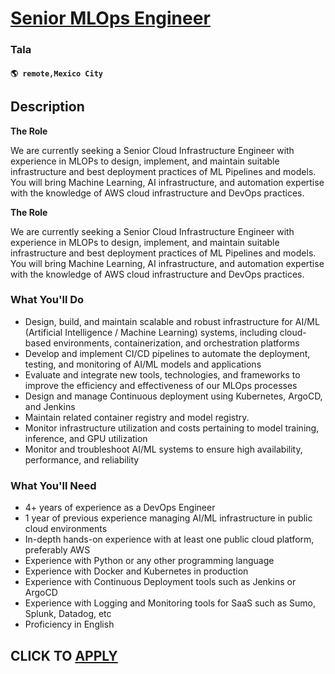 # [Senior MLOps Engineer](https://www.remotewlb.com/apply/senior-mlops-engineer-110116)  
### Tala  
#### `🌎 remote,Mexico City`  

## Description

 **The Role**

We are currently seeking a Senior Cloud Infrastructure Engineer with experience in MLOPs to design, implement, and maintain suitable infrastructure and best deployment practices of ML Pipelines and models. You will bring Machine Learning, AI infrastructure, and automation expertise with the knowledge of AWS cloud infrastructure and DevOps practices.

  

 **The Role**

We are currently seeking a Senior Cloud Infrastructure Engineer with experience in MLOPs to design, implement, and maintain suitable infrastructure and best deployment practices of ML Pipelines and models. You will bring Machine Learning, AI infrastructure, and automation expertise with the knowledge of AWS cloud infrastructure and DevOps practices.

  

### What You'll Do

* Design, build, and maintain scalable and robust infrastructure for AI/ML (Artificial Intelligence / Machine Learning) systems, including cloud-based environments, containerization, and orchestration platforms
* Develop and implement CI/CD pipelines to automate the deployment, testing, and monitoring of AI/ML models and applications
* Evaluate and integrate new tools, technologies, and frameworks to improve the efficiency and effectiveness of our MLOps processes
* Design and manage Continuous deployment using Kubernetes, ArgoCD, and Jenkins
* Maintain related container registry and model registry.
* Monitor infrastructure utilization and costs pertaining to model training, inference, and GPU utilization
* Monitor and troubleshoot AI/ML systems to ensure high availability, performance, and reliability

  

### What You'll Need

* 4+ years of experience as a DevOps Engineer
* 1 year of previous experience managing AI/ML infrastructure in public cloud environments
* In-depth hands-on experience with at least one public cloud platform, preferably AWS
* Experience with Python or any other programming language
* Experience with Docker and Kubernetes in production
* Experience with Continuous Deployment tools such as Jenkins or ArgoCD
* Experience with Logging and Monitoring tools for SaaS such as Sumo, Splunk, Datadog, etc
* Proficiency in English

  

  
## CLICK TO [APPLY](https://www.remotewlb.com/apply/senior-mlops-engineer-110116)

